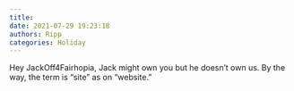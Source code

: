 ```yaml
---
title: 
date: 2021-07-29 19:23:18
authors: Ripp
categories: Holiday
---
```


 Hey JackOff4Fairhopia,
Jack might own you but he doesn’t own us. By the way, the term is “site” as on “website.”